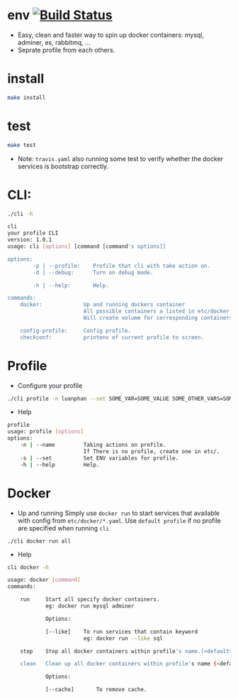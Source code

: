 # env [![Build Status](https://travis-ci.org/luanphandinh/env.svg?branch=master)](https://travis-ci.org/luanphandinh/env)
* Easy, clean and faster way to spin up docker containers: mysql, adminer, es, rabbitmq, ...
* Seprate profile from each others.

# install
```bash
make install
```

# test
```bash
make test
```
* Note: `travis.yaml` also running some test to verify whether the docker services is bootstrap correctly.

# CLI:
```bash
./cli -h
```
```bash
cli
your profile CLI
version: 1.0.1
usage: cli [options] [command [command's options]]

options:
        -p | --profile:    Profile that cli with take action on.
        -d | --debug:      Turn on debug mode.

        -h | --help:       Help.

commands:
    docker:             Up and running dockers container
                        All possible containers a listed in etc/docker
                        Will create volume for corresponding containers in proc/<ENV>/docker

    config-profile:     Config profile.
    checkconf:          printenv of current profile to screen.
```

# Profile
* Configure your profile
```bash
./cli profile -n luanphan --set SOME_VAR=SOME_VALUE SOME_OTHER_VARS=SOME_OTHER_VALUE
```

* Help
```bash
profile
usage: profile [options]
options:
    -n | --name         Taking actions on profile.
                        If There is no profile, create one in etc/.
    -s | --set          Set ENV variables for profile.
    -h | --help         Help.
```

# Docker
* Up and running
Simply use `docker run` to start services that available with config from `etc/docker/*.yaml`. Use `default profile` if no profile are specified when running `cli`

```
./cli docker run all
```

* Help
```bash
cli docker -h

usage: docker [command]
commands:

    run     Start all specify docker containers.
            eg: docker run mysql adminer

            Options:

            [--like]    To run services that contain keyword
                        eg: docker run --like sql

    stop    Stop all docker containers within profile's name.(<default> is used if not specify).

    clean   Clean up all docker containers within profile's name (<default> is used if not specify).

            Options:

            [--cache]       To remove cache.
```
